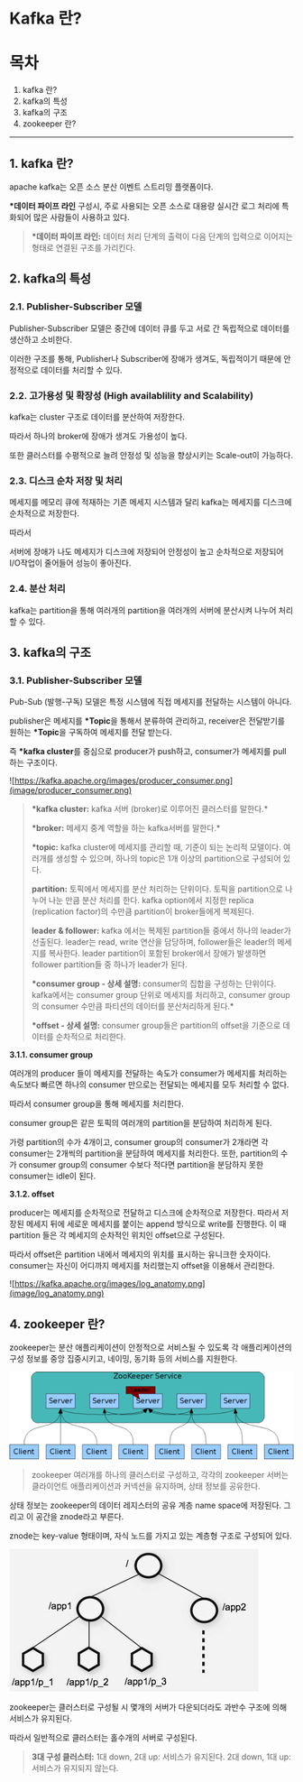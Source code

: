 # Kafka 란?

# 목차

1. kafka 란?
2. kafka의 특성
3. kafka의 구조
4. zookeeper 란?

---

## **1. kafka 란?**

apache kafka는 오픈 소스 분산 이벤트 스트리밍 플랫폼이다.

**\*데이터 파이프 라인** 구성시, 주로 사용되는 오픈 소스로 대용량 실시간 로그 처리에 특화되어 많은 사람들이 사용하고 있다.

> **\*데이터 파이프 라인:**
> 데이터 처리 단계의 출력이 다음 단계의 입력으로 이어지는 형태로 연결된 구조를 가리킨다.

## 2. kafka의 특성

### 2.1. Publisher-Subscriber 모델

Publisher-Subscriber 모델은 중간에 데이터 큐를 두고 서로 간 독립적으로 데이터를 생산하고 소비한다.

이러한 구조를 통해, Publisher나 Subscriber에 장애가 생겨도, 독립적이기 때문에 안정적으로 데이터를 처리할 수 있다.

### 2.2. 고가용성 및 확장성 (High availablility and Scalability)

kafka는 cluster 구조로 데이터를 분산하여 저장한다.

따라서 하나의 broker에 장애가 생겨도 가용성이 높다.

또한 클러스터를 수평적으로 늘려 안정성 및 성능을 향상시키는 Scale-out이 가능하다.

### 2.3. 디스크 순차 저장 및 처리

메세지를 메모리 큐에 적재하는 기존 메세지 시스템과 달리 kafka는 메세지를 디스크에 순차적으로 저장한다.

따라서

서버에 장애가 나도 메세지가 디스크에 저장되어 안정성이 높고 순차적으로 저장되어 I/O작업이 줄어들어 성능이 좋아진다.

### 2.4. 분산 처리

kafka는 partition을 통해 여러개의 partition을 여러개의 서버에 분산시켜 나누어 처리할 수 있다.

## 3. kafka의 구조

### 3.1. Publisher-Subscriber 모델

Pub-Sub (발행-구독) 모델은 특정 시스템에 직접 메세지를 전달하는 시스템이 아니다.

publisher은 메세지를 **\*Topic**을 통해서 분류하여 관리하고, receiver은 전달받기를 원하는 **\*Topic**을 구독하여 메세지를 전달 받는다.

즉 **\*kafka cluster**를 중심으로 producer가 push하고, consumer가 메세지를 pull하는 구조이다.

![https://kafka.apache.org/images/producer_consumer.png](image/producer_consumer.png)

> **\*kafka cluster:**
> kafka 서버 (broker)로 이루어진 클러스터를 말한다.\*
>
> **\*broker:** 메세지 중계 역할을 하는 kafka서버를 말한다.\*
>
> **\*topic:** kafka cluster에 메세지를 관리할 때, 기준이 되는 논리적 모델이다. 여러개를 생성할 수 있으며, 하나의 topic은 1개 이상의 partition으로 구성되어 있다.
>
> **partition:** 토픽에서 메세지를 분산 처리하는 단위이다. 토픽을 partition으로 나누어 나눈 만큼 분산 처리를 한다. kafka option에서 지정한 replica (replication factor)의 수만큼 partition이 broker들에게 복제된다.
>
> **leader & follower:** kafka 에서는 복제된 partition들 중에서 하나의 leader가 선출된다. leader는 read, write 연산을 담당하며, follower들은 leader의 메세지를 복사한다. leader partition이 포함된 broker에서 장애가 발생하면 follower partition들 중 하나가 leader가 된다.
>
> **\*consumer group - 상세 설명:** consumer의 집합을 구성하는 단위이다. kafka에서는 consumer group 단위로 메세지를 처리하고, consumer group의 consumer 수만큼 파티션의 데이터를 분산처리하게 된다.\*
>
> **\*offset - 상세 설명:** consumer group들은 partition의 offset을 기준으로 데이터를 순차적으로 처리한다.

**3.1.1. consumer group**

여러개의 producer 들이 메세지를 전달하는 속도가 consumer가 메세지를 처리하는 속도보다 빠르면 하나의 consumer 만으로는 전달되는 메세지를 모두 처리할 수 없다.

따라서 consumer group을 통해 메세지를 처리한다.

consumer group은 같은 토픽의 여러개의 partition을 분담하여 처리하게 된다.

가령 partition의 수가 4개이고, consumer group의 consumer가 2개라면 각 consumer는 2개씩의 partition을 분담하여 메세지를 처리한다. 또한, partition의 수가 consumer group의 consumer 수보다 적다면 partition을 분담하지 못한 consumer는 idle이 된다.

**3.1.2. offset**

producer는 메세지를 순차적으로 전달하고 디스크에 순차적으로 저장한다. 따라서 저장된 메세지 뒤에 세로운 메세지를 붙이는 append 방식으로 write를 진행한다. 이 때 partition 들은 각 메세지의 순차적인 위치인 offset으로 구성된다.

따라서 offset은 partition 내에서 메세지의 위치를 표시하는 유니크한 숫자이다. consumer는 자신이 어디까지 메세지를 처리했는지 offset을 이용해서 관리한다.

![https://kafka.apache.org/images/log_anatomy.png](image/log_anatomy.png)

## 4. zookeeper 란?

zookeeper는 분산 애플리케이션이 안정적으로 서비스될 수 있도록 각 애플리케이션의 구성 정보를 중앙 집중시키고, 네이밍, 동기화 등의 서비스를 지원한다.

![zookeeper.png](image/zookeeper.png)

> zookeeper 여러개를 하나의 클러스터로 구성하고, 각각의 zookeeper 서버는 클라이언트 애플리케이션과 커넥션을 유지하며, 상태 정보를 공유한다.

상태 정보는 zookeeper의 데이터 레지스터의 공유 계층 name space에 저장된다. 그리고 이 공간을 znode라고 부른다.

znode는 key-value 형태이며, 자식 노드를 가지고 있는 계층형 구조로 구성되어 있다.

![znode.jpeg](image/znode.jpeg)

zookeeper는 클러스터로 구성될 시 몇개의 서버가 다운되더라도 과반수 구조에 의해 서비스가 유지된다.

따라서 일반적으로 클러스터는 홀수개의 서버로 구성된다.

> **3대 구성 클러스터:**
> 1대 down, 2대 up: 서비스가 유지된다. 2대 down, 1대 up: 서비스가 유지되지 않는다.
